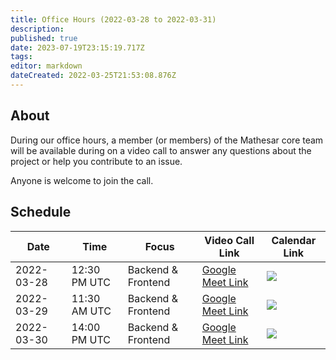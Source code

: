```yaml
---
title: Office Hours (2022-03-28 to 2022-03-31)
description: 
published: true
date: 2023-07-19T23:15:19.717Z
tags: 
editor: markdown
dateCreated: 2022-03-25T21:53:08.876Z
---
```


## About

During our office hours, a member (or members) of the Mathesar core team will be available during on a video call to answer any questions about the project or help you contribute to an issue. 

Anyone is welcome to join the call.

## Schedule

| Date | Time | Focus | Video Call Link | Calendar Link |
|-|-|-|-|-|
| 2022-03-28 | 12:30 PM UTC | Backend & Frontend | [Google Meet Link](https://meet.google.com/woc-xhmp-yhp) | <a target="_blank" href="https://calendar.google.com/event?action=TEMPLATE&amp;tmeid=M3ZpcHI4bTBudGR1M2kxa2Q5bWoycHJ2dnYgY192ZTFpOW01aHZ0NW9hbHZka3VoczNvODFpOEBn&amp;tmsrc=c_ve1i9m5hvt5oalvdkuhs3o81i8%40group.calendar.google.com"><img border="0" src="https://www.google.com/calendar/images/ext/gc_button1_en.gif"></a> |
| 2022-03-29 | 11:30 AM UTC | Backend & Frontend | [Google Meet Link](https://meet.google.com/juy-udbz-edz) | <a target="_blank" href="https://calendar.google.com/event?action=TEMPLATE&amp;tmeid=N2U4c2VvODJqbTdham82cmUyazY5aWc0NXIgY192ZTFpOW01aHZ0NW9hbHZka3VoczNvODFpOEBn&amp;tmsrc=c_ve1i9m5hvt5oalvdkuhs3o81i8%40group.calendar.google.com"><img border="0" src="https://www.google.com/calendar/images/ext/gc_button1_en.gif"></a> |
| 2022-03-30 | 14:00 PM UTC | Backend & Frontend | [Google Meet Link](https://meet.google.com/zbp-vtam-sgh) | <a target="_blank" href="https://calendar.google.com/event?action=TEMPLATE&amp;tmeid=MXBtaDI3aGpoMDRhNW8wZWtzcXRocmZ2c2QgY192ZTFpOW01aHZ0NW9hbHZka3VoczNvODFpOEBn&amp;tmsrc=c_ve1i9m5hvt5oalvdkuhs3o81i8%40group.calendar.google.com"><img border="0" src="https://www.google.com/calendar/images/ext/gc_button1_en.gif"></a> |